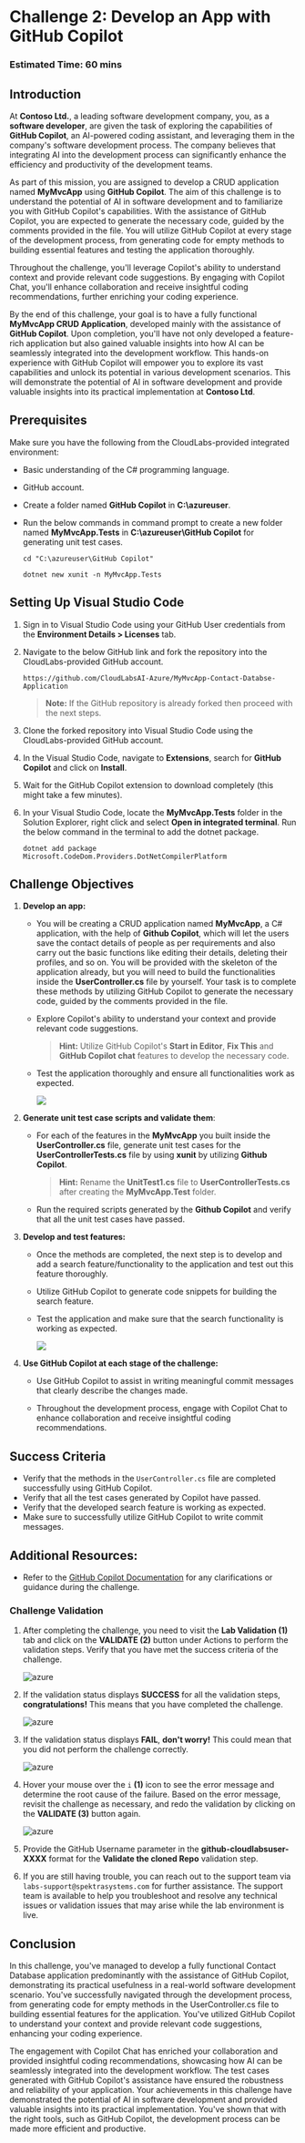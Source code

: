 # Challenge 2: Develop an App with GitHub Copilot

### Estimated Time: 60 mins
  
## Introduction  

At **Contoso Ltd.**, a leading software development company, you, as a **software developer**, are given the task of exploring the capabilities of **GitHub Copilot**, an AI-powered coding assistant, and leveraging them in the company's software development process. The company believes that integrating AI into the development process can significantly enhance the efficiency and productivity of the development teams.

As part of this mission, you are assigned to develop a CRUD application named **MyMvcApp** using **GitHub Copilot**. The aim of this challenge is to understand the potential of AI in software development and to familiarize you with GitHub Copilot's capabilities. With the assistance of GitHub Copilot, you are expected to generate the necessary code, guided by the comments provided in the file. You will utilize GitHub Copilot at every stage of the development process, from generating code for empty methods to building essential features and testing the application thoroughly.

Throughout the challenge, you'll leverage Copilot's ability to understand context and provide relevant code suggestions. By engaging with Copilot Chat, you'll enhance collaboration and receive insightful coding recommendations, further enriching your coding experience.

By the end of this challenge, your goal is to have a fully functional **MyMvcApp CRUD Application**, developed mainly with the assistance of **GitHub Copilot**. Upon completion, you'll have not only developed a feature-rich application but also gained valuable insights into how AI can be seamlessly integrated into the development workflow. This hands-on experience with GitHub Copilot will empower you to explore its vast capabilities and unlock its potential in various development scenarios. This will demonstrate the potential of AI in software development and provide valuable insights into its practical implementation at **Contoso Ltd**.
  
## Prerequisites

Make sure you have the following from the CloudLabs-provided integrated environment:

- Basic understanding of the C# programming language.  
- GitHub account.
- Create a folder named **GitHub Copilot** in **C:\azureuser**.
- Run the below commands in command prompt to create a new folder named **MyMvcApp.Tests** in **C:\azureuser\GitHub Copilot** for generating unit test cases.

  ```
  cd "C:\azureuser\GitHub Copilot"
  ```
  ```
  dotnet new xunit -n MyMvcApp.Tests
  ```

## Setting Up Visual Studio Code

1. Sign in to Visual Studio Code using your GitHub User credentials from the **Environment Details > Licenses** tab.

2. Navigate to the below GitHub link and fork the repository into the CloudLabs-provided GitHub account.

   ```
   https://github.com/CloudLabsAI-Azure/MyMvcApp-Contact-Databse-Application
   ```

   > **Note:** If the GitHub repository is already forked then proceed with the next steps.

3. Clone the forked repository into Visual Studio Code using the CloudLabs-provided GitHub account.

4. In the Visual Studio Code, navigate to **Extensions**, search for **GitHub Copilot** and click on **Install**.

5. Wait for the GitHub Copilot extension to download completely (this might take a few minutes).

6. In your Visual Studio Code, locate the **MyMvcApp.Tests** folder in the Solution Explorer, right click and select **Open in integrated terminal**. Run the below command in the terminal to add the dotnet package.

      ```
      dotnet add package Microsoft.CodeDom.Providers.DotNetCompilerPlatform
      ```

## Challenge Objectives  
1. **Develop an app:** 

      - You will be creating a CRUD application named **MyMvcApp**, a C# application, with the help of **Github Copilot**, which will let the users save the contact details of people as per requirements and also carry out the basic functions like editing their details, deleting their profiles, and so on. You will be provided with the skeleton of the application already, but you will need to build the functionalities inside the **UserController.cs** file by yourself. Your task is to complete these methods by utilizing GitHub Copilot to generate the necessary code, guided by the comments provided in the file.

      - Explore Copilot's ability to understand your context and provide relevant code suggestions.
        >**Hint:** Utilize GitHub Copilot's **Start in Editor**, **Fix This** and **GitHub Copilot chat** features to develop the necessary code.

      - Test the application thoroughly and ensure all functionalities work as expected.
  
        ![](../../media/challenge3-mymvcapp-localhost.png)

   <validation step="daaa3f6f-00f1-437a-8f35-01b59fb2da41" />

   <validation step="c7f107a0-97a2-4442-9cef-b14297fd5b7a" />

2. **Generate unit test case scripts and validate them**:

      - For each of the features in the **MyMvcApp** you built inside the **UserController.cs** file, generate unit test cases for the **UserControllerTests.cs** file by using **xunit** by utilizing **Github Copilot**.
        >**Hint:** Rename the **UnitTest1.cs** file to **UserControllerTests.cs** after creating the **MyMvcApp.Test** folder.

      - Run the required scripts generated by the **Github Copilot** and verify that all the unit test cases have passed.

3. **Develop and test features:** 

      - Once the methods are completed, the next step is to develop and add a search feature/functionality to the application and test out this feature thoroughly.
        
      - Utilize GitHub Copilot to generate code snippets for building the search feature.

      - Test the application and make sure that the search functionality is working as expected.
  
        ![](../../media/challenge3-mymvcapp-search.png)

4. **Use GitHub Copilot at each stage of the challenge:** 

      - Use GitHub Copilot to assist in writing meaningful commit messages that clearly describe the changes made.

      - Throughout the development process, engage with Copilot Chat to enhance collaboration and receive insightful coding recommendations.
  
## Success Criteria  

- Verify that the methods in the `UserController.cs` file are completed successfully using GitHub Copilot.
- Verify that all the test cases generated by Copilot have passed.  
- Verify that the developed search feature is working as expected.    
- Make sure to successfully utilize GitHub Copilot to write commit messages.

## Additional Resources:

- Refer to the [GitHub Copilot Documentation](https://github.com/github/copilot-docs) for any clarifications or guidance during the challenge.
  
### Challenge Validation
 
1. After completing the challenge, you need to visit the **Lab Validation (1)** tab and click on the **VALIDATE (2)** button under Actions to perform the validation steps. Verify that you have met the success criteria of the challenge. 
 
    ![azure](../../media/validate01.png)
 
1. If the validation status displays **SUCCESS** for all the validation steps, **congratulations!** This means that you have completed the challenge.
 
     ![azure](../../media/validate02.png)
   
1. If the validation status displays **FAIL**, **don't worry!** This could mean that you did not perform the challenge correctly.
 
     ![azure](../../media/validate03.png)
 
1. Hover your mouse over the `i` **(1)** icon to see the error message and determine the root cause of the failure. Based on the error message, revisit the challenge as necessary, and redo the validation by clicking on the **VALIDATE (3)** button again.
   
     ![azure](../../media/validate04.png)

1. Provide the GitHub Username parameter in the **github-cloudlabsuser-XXXX** format for the **Validate the cloned Repo** validation step.
   
1. If you are still having trouble, you can reach out to the support team via `labs-support@spektrasystems.com` for further assistance. The support team is available to help you troubleshoot and resolve any technical issues or validation issues that may arise while the lab environment is live.

## Conclusion  
In this challenge, you've managed to develop a fully functional Contact Database application predominantly with the assistance of GitHub Copilot, demonstrating its practical usefulness in a real-world software development scenario.
You've successfully navigated through the development process, from generating code for empty methods in the UserController.cs file to building essential features for the application. You've utilized GitHub Copilot to understand your context and provide relevant code suggestions, enhancing your coding experience.

The engagement with Copilot Chat has enriched your collaboration and provided insightful coding recommendations, showcasing how AI can be seamlessly integrated into the development workflow. The test cases generated with GitHub Copilot's assistance have ensured the robustness and reliability of your application. Your achievements in this challenge have demonstrated the potential of AI in software development and provided valuable insights into its practical implementation. You've shown that with the right tools, such as GitHub Copilot, the development process can be made more efficient and productive.
  


